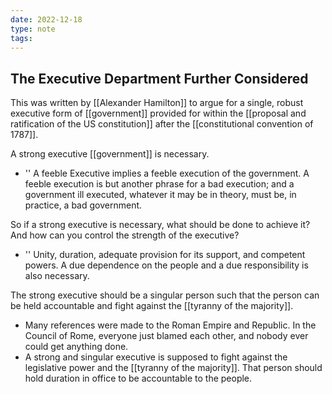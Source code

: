 ```yaml
---
date: 2022-12-18
type: note
tags:
---
```


## The Executive Department Further Considered
This was written by [[Alexander Hamilton]] to argue for a single, robust executive form of [[government]] provided for within the [[proposal and ratification of the US constitution]] after the [[constitutional convention of 1787]].

A strong executive [[government]] is necessary.
- '' A feeble Executive implies a feeble execution of the government. A feeble execution is but another phrase for a bad execution; and a government ill executed, whatever it may be in theory, must be, in practice, a bad government.

So if a strong executive is necessary, what should be done to achieve it? And how can you control the strength of the executive?
- '' Unity, duration, adequate provision for its support, and competent powers. A due dependence on the people and a due responsibility is also necessary.

The strong executive should be a singular person such that the person can be held accountable and fight against the [[tyranny of the majority]].
- Many references were made to the Roman Empire and Republic. In the Council of Rome, everyone just blamed each other, and nobody ever could get anything done.
- A strong and singular executive is supposed to fight against the legislative power and the [[tyranny of the majority]]. That person should hold duration in office to be accountable to the people.
